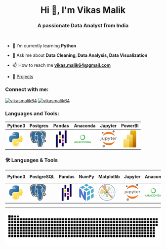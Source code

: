 <h1 align="center">Hi 👋, I'm Vikas Malik</h1>
<h3 align="center">A passionate Data Analyst from India</h3>

<div id="header" align="left">
  <img src="https://komarev.com/ghpvc/?username=Vikasmalik64&style=for-the-badge&color=orange" alt=""/>

- 🌱 I’m currently learning **Python**

- 💬 Ask me about **Data Cleaning, Data Analysis, Data Visualization**

- 📫 How to reach me **vikas.malik64@gmail.com**

- 📝 [Projects](https://github.com/VikasMalik64?tab=repositories)

<h3 align="left">Connect with me:</h3>
<p align="left">
<a href="https://linkedin.com/in/vikasmalik64" target="blank"><img align="center" src="https://cdn.jsdelivr.net/npm/simple-icons@3.0.1/icons/linkedin.svg" alt="vikasmalik64" height="30" width="40" /></a>
<a href="https://instagram.com/vikas.malik64" target="blank"><img align="center" src="https://cdn.jsdelivr.net/npm/simple-icons@3.0.1/icons/instagram.svg" alt="vikasmalik64" height="30" width="40" /></a>
</p>

<h3 align="left">Languages and Tools:</h3>
<p align="left"> 
 
| Python3 | Postgres | Pandas | Anaconda | Jupyter | PowerBI |
|----------|----------|----------|----------|----------|----------|
|  <img src="https://github.com/devicons/devicon/blob/master/icons/python/python-original.svg" title="Python"  alt="Python" width="55" height="55"/> |  <img src="https://github.com/devicons/devicon/blob/master/icons/postgresql/postgresql-original.svg" title="pg" alt="pg" width="55" height="55"/> |  <img src="https://github.com/devicons/devicon/blob/master/icons/pandas/pandas-original.svg" title="Pandas" alt="Pandas" width="55" height="55"/> |<img src="https://github.com/devicons/devicon/blob/master/icons/anaconda/anaconda-original-wordmark.svg" title="Anaconda" alt="Anaconda" width="55" height="55"/>|<img src="https://github.com/devicons/devicon/blob/master/icons/jupyter/jupyter-original-wordmark.svg" title="Jupiter" alt="Jupiter" width="55" height="55"/>|<img src="https://github.com/VikasMalik64/Images/blob/8e89556ac85053127d8b43257f3be65f837781f6/Credit%20Card%20Financial%20Report/New_Power_BI_Logo.svg%20(1).png" title="PowerBI" alt="PowerBI" width="55" height="55"/>|


### 🛠️ Languages & Tools

| Python3 | PostgreSQL | Pandas | NumPy | Matplotlib | Jupyter | Anaconda | Power BI | PowerApps | Microsoft Fabric |
|--------|------------|--------|-------|------------|---------|----------|----------|-----------|------------------|
| <img src="https://github.com/devicons/devicon/blob/master/icons/python/python-original.svg" width="55" height="55"/> | <img src="https://github.com/devicons/devicon/blob/master/icons/postgresql/postgresql-original.svg" width="55" height="55"/> | <img src="https://github.com/devicons/devicon/blob/master/icons/pandas/pandas-original.svg" width="55" height="55"/> | <img src="https://github.com/devicons/devicon/blob/master/icons/numpy/numpy-original.svg" width="55" height="55"/> | <img src="https://github.com/devicons/devicon/blob/master/icons/matplotlib/matplotlib-original.svg" width="55" height="55"/> | <img src="https://github.com/devicons/devicon/blob/master/icons/jupyter/jupyter-original-wordmark.svg" width="55" height="55"/> | <img src="https://github.com/devicons/devicon/blob/master/icons/anaconda/anaconda-original-wordmark.svg" width="55" height="55"/> | <img src="https://github.com/VikasMalik64/Images/blob/8e89556ac85053127d8b43257f3be65f837781f6/Credit%20Card%20Financial%20Report/New_Power_BI_Logo.svg%20(1).png" width="55" height="55"/> | <img src="https://img.icons8.com/color/48/000000/microsoft-powerapps.png" width="55" height="55"/> | <img src="https://learn.microsoft.com/en-us/fabric/media/fabric-logo.svg" width="55" height="55"/> |



</div>

---

<p align="center">
 <img width="1000" src="Assets/github-snake.svg" alt="snake"/>
</p>
